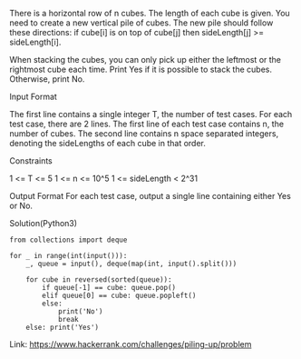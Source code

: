 There is a horizontal row of n cubes. The length of each cube is given. You need to create a new vertical pile of cubes. The new pile should follow these directions: 
if cube[i] is on top of cube[j] then sideLength[j] >= sideLength[i].

When stacking the cubes, you can only pick up either the leftmost or the rightmost cube each time. Print Yes if it is possible to stack the cubes. Otherwise, print No.

Input Format

The first line contains a single integer T, the number of test cases.
For each test case, there are 2 lines.
The first line of each test case contains n, the number of cubes.
The second line contains n space separated integers, denoting the sideLengths of each cube in that order.

Constraints

1 <= T <= 5
1 <= n <= 10^5
1 <= sideLength < 2^31

Output Format
For each test case, output a single line containing either Yes or No.

Solution(Python3)
```
from collections import deque

for _ in range(int(input())):
    _, queue = input(), deque(map(int, input().split()))
    
    for cube in reversed(sorted(queue)):
        if queue[-1] == cube: queue.pop()
        elif queue[0] == cube: queue.popleft()
        else:
            print('No')
            break
    else: print('Yes')
```

Link: https://www.hackerrank.com/challenges/piling-up/problem
